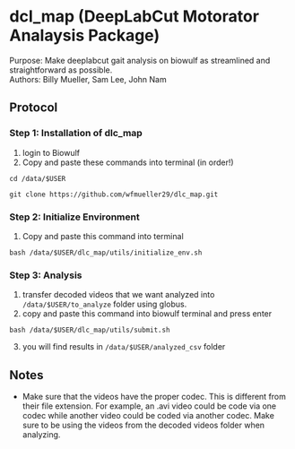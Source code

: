 # dcl_map (DeepLabCut Motorator Analaysis Package)

Purpose: Make deeplabcut gait analysis on biowulf as streamlined and straightforward as possible. \
Authors: Billy Mueller, Sam Lee, John Nam

## Protocol 
### Step 1: Installation of dlc_map
1. login to Biowulf
2. Copy and paste these commands into terminal (in order!)
```
cd /data/$USER
```
```
git clone https://github.com/wfmueller29/dlc_map.git
```
### Step 2: Initialize Environment
1. Copy and paste this command into terminal
```
bash /data/$USER/dlc_map/utils/initialize_env.sh
```
### Step 3: Analysis
1. transfer decoded videos that we want analyzed into `/data/$USER/to_analyze` folder using globus.
2. copy and paste this command into biowulf terminal and press enter
```
bash /data/$USER/dlc_map/utils/submit.sh
```
3. you will find results in `/data/$USER/analyzed_csv` folder


## Notes
- Make sure that the videos have the proper codec. This is different from their file extension. For example, an .avi video could be code via one codec while another video could be coded via another codec. Make sure to be using the videos from the decoded videos folder when analyzing.
